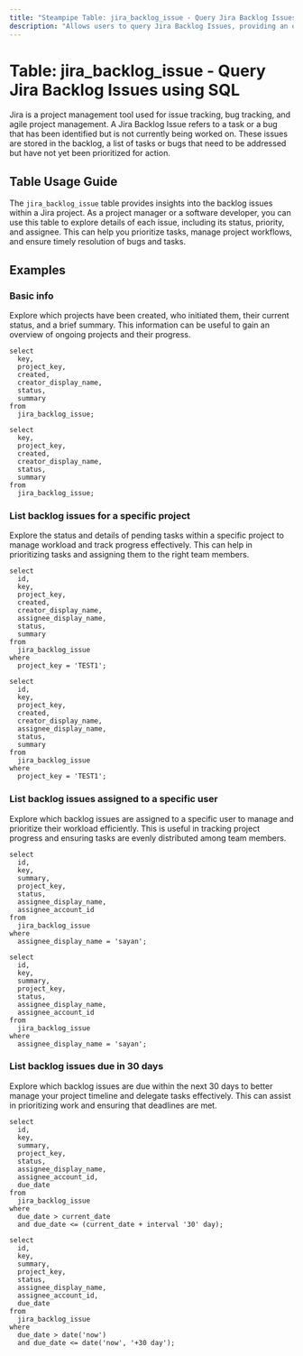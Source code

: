 ```yaml
---
title: "Steampipe Table: jira_backlog_issue - Query Jira Backlog Issues using SQL"
description: "Allows users to query Jira Backlog Issues, providing an overview of all issues currently in the backlog of a Jira project."
---
```


# Table: jira_backlog_issue - Query Jira Backlog Issues using SQL

Jira is a project management tool used for issue tracking, bug tracking, and agile project management. A Jira Backlog Issue refers to a task or a bug that has been identified but is not currently being worked on. These issues are stored in the backlog, a list of tasks or bugs that need to be addressed but have not yet been prioritized for action.

## Table Usage Guide

The `jira_backlog_issue` table provides insights into the backlog issues within a Jira project. As a project manager or a software developer, you can use this table to explore details of each issue, including its status, priority, and assignee. This can help you prioritize tasks, manage project workflows, and ensure timely resolution of bugs and tasks.

## Examples

### Basic info
Explore which projects have been created, who initiated them, their current status, and a brief summary. This information can be useful to gain an overview of ongoing projects and their progress.

```sql+postgres
select
  key,
  project_key,
  created,
  creator_display_name,
  status,
  summary
from
  jira_backlog_issue;
```

```sql+sqlite
select
  key,
  project_key,
  created,
  creator_display_name,
  status,
  summary
from
  jira_backlog_issue;
```

### List backlog issues for a specific project
Explore the status and details of pending tasks within a specific project to manage workload and track progress effectively. This can help in prioritizing tasks and assigning them to the right team members.

```sql+postgres
select
  id,
  key,
  project_key,
  created,
  creator_display_name,
  assignee_display_name,
  status,
  summary
from
  jira_backlog_issue
where
  project_key = 'TEST1';
```

```sql+sqlite
select
  id,
  key,
  project_key,
  created,
  creator_display_name,
  assignee_display_name,
  status,
  summary
from
  jira_backlog_issue
where
  project_key = 'TEST1';
```

### List backlog issues assigned to a specific user
Explore which backlog issues are assigned to a specific user to manage and prioritize their workload efficiently. This is useful in tracking project progress and ensuring tasks are evenly distributed among team members.

```sql+postgres
select
  id,
  key,
  summary,
  project_key,
  status,
  assignee_display_name,
  assignee_account_id
from
  jira_backlog_issue
where
  assignee_display_name = 'sayan';
```

```sql+sqlite
select
  id,
  key,
  summary,
  project_key,
  status,
  assignee_display_name,
  assignee_account_id
from
  jira_backlog_issue
where
  assignee_display_name = 'sayan';
```

### List backlog issues due in 30 days
Explore which backlog issues are due within the next 30 days to better manage your project timeline and delegate tasks effectively. This can assist in prioritizing work and ensuring that deadlines are met.

```sql+postgres
select
  id,
  key,
  summary,
  project_key,
  status,
  assignee_display_name,
  assignee_account_id,
  due_date
from
  jira_backlog_issue
where
  due_date > current_date
  and due_date <= (current_date + interval '30' day);
```

```sql+sqlite
select
  id,
  key,
  summary,
  project_key,
  status,
  assignee_display_name,
  assignee_account_id,
  due_date
from
  jira_backlog_issue
where
  due_date > date('now')
  and due_date <= date('now', '+30 day');
```